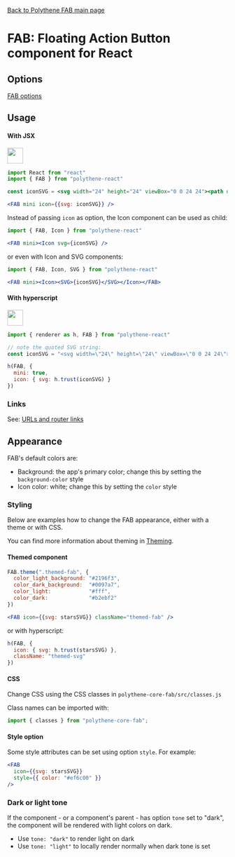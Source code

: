 [Back to Polythene FAB main page](../fab.md)

# FAB: Floating Action Button component for React


## Options

[FAB options](../fab.md)


## Usage

#### With JSX

<a href="https://jsfiddle.net/ArthurClemens/nj11av54/" target="_blank"><img src="https://arthurclemens.github.io/assets/polythene/docs/try-out-green.gif" height="36" /></a>

~~~jsx
import React from "react"
import { FAB } from "polythene-react"

const iconSVG = <svg width="24" height="24" viewBox="0 0 24 24"><path d="M12 17.27L18.18 21l-1.64-7.03L22 9.24l-7.19-.61L12 2 9.19 8.63 2 9.24l5.46 4.73L5.82 21z"/></svg>

<FAB mini icon={{svg: iconSVG}} />
~~~

Instead of passing `icon` as option, the Icon component can be used as child:

~~~jsx
import { FAB, Icon } from "polythene-react"

<FAB mini><Icon svg={iconSVG} />
~~~

or even with Icon and SVG components:

~~~jsx
import { FAB, Icon, SVG } from "polythene-react"

<FAB mini><Icon><SVG>{iconSVG}</SVG></Icon></FAB>
~~~

#### With hyperscript

<a href="https://jsfiddle.net/ArthurClemens/Lebqe5g2/" target="_blank"><img src="https://arthurclemens.github.io/assets/polythene/docs/try-out-green.gif" height="36" /></a>

~~~javascript
import { renderer as h, FAB } from "polythene-react"

// note the quoted SVG string:
const iconSVG = "<svg width=\"24\" height=\"24\" viewBox=\"0 0 24 24\"><path d=\"M12 17.27L18.18 21l-1.64-7.03L22 9.24l-7.19-.61L12 2 9.19 8.63 2 9.24l5.46 4.73L5.82 21z\"/></svg>"

h(FAB, {
  mini: true,
  icon: { svg: h.trust(iconSVG) }
})
~~~

### Links

See: [URLs and router links](../../handling-urls.md)


## Appearance

FAB's default colors are:

* Background: the app's primary color; change this by setting the `background-color` style
* Icon color: white; change this by setting the `color` style

### Styling

Below are examples how to change the FAB appearance, either with a theme or with CSS.

You can find more information about theming in  [Theming](../../theming.md).

#### Themed component

~~~jsx
FAB.theme(".themed-fab", {
  color_light_background: "#2196f3",
  color_dark_background:  "#0097a7",
  color_light:            "#fff",
  color_dark:             "#b2ebf2"
})

<FAB icon={{svg: starsSVG}} className="themed-fab" />
~~~

or with hyperscript:

~~~javascript
h(FAB, {
  icon: { svg: h.trust(starsSVG) },
  className: "themed-svg"
})
~~~

#### CSS

Change CSS using the CSS classes in `polythene-core-fab/src/classes.js`

Class names can be imported with:

~~~javascript
import { classes } from "polythene-core-fab";
~~~

#### Style option

Some style attributes can be set using option `style`. For example:

~~~jsx
<FAB
  icon={{svg: starsSVG}}
  style={{ color: "#ef6c00" }}
/>
~~~

### Dark or light tone

If the component - or a component's parent - has option `tone` set to "dark", the component will be rendered with light colors on dark. 

* Use `tone: "dark"` to render light on dark
* Use `tone: "light"` to locally render normally when dark tone is set


